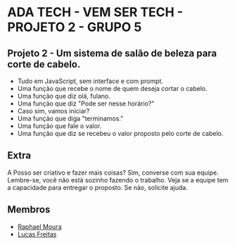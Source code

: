 <h1 color='green'> ADA TECH - VEM SER TECH - PROJETO 2 - GRUPO 5</h1>

## Projeto 2 - Um sistema de salão de beleza para corte de cabelo.
- Tudo em JavaScript, sem interface e com prompt.
- Uma função que recebe o nome de quem deseja cortar o cabelo.
- Uma função que diz olá, fulano.
- Uma função que diz "Pode ser nesse horário?"
- Caso sim, vamos iniciar?
- Uma função que diga "terminamos."
- Uma função que fale o valor.
- Uma função que diz se recebeu o valor proposto pelo corte de cabelo.
   
## Extra
A Posso ser criativo e fazer mais coisas? Sim, converse com sua equipe.
Lembre-se, você não está sozinho fazendo o trabalho. Veja se a equipe
tem a capacidade para entregar o proposto. Se não, solicite ajuda.

## Membros
- <a href='https://github.com/Raphaell-Alves'>Raphael Moura</a>
- <a href='https://github.com/LucasDev9645'>Lucas Freitas</a>
